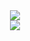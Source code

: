 <div>
<div align="center">
	<img src="[Imgur](https://i.imgur.com/JcmNIMg.gifv)"/>
</div>
<div align="center">
	<a href="https://www.youtube.com/channel/UCzXKCmQJmO3D3gCOCD-ticQ/featured">
    <img src="https://komarev.com/ghpvc/?username=DMGHa"/>
	</a>
</div>

